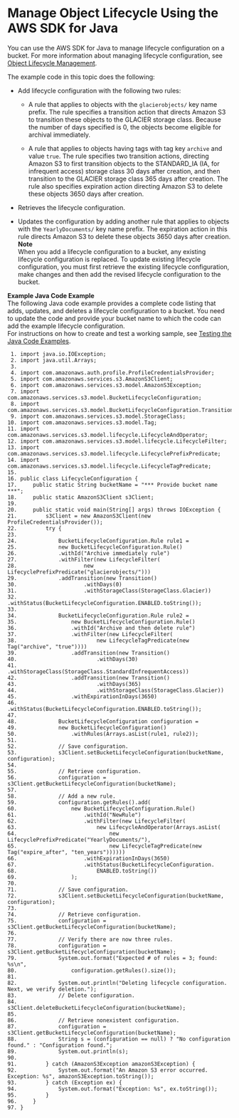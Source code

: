 # Manage Object Lifecycle Using the AWS SDK for Java<a name="manage-lifecycle-using-java"></a>

You can use the AWS SDK for Java to manage lifecycle configuration on a bucket\. For more information about managing lifecycle configuration, see [Object Lifecycle Management](object-lifecycle-mgmt.md)\.

The example code in this topic does the following: 

+ Add lifecycle configuration with the following two rules:

  + A rule that applies to objects with the `glacierobjects/` key name prefix\. The rule specifies a transition action that directs Amazon S3 to transition these objects to the GLACIER storage class\. Because the number of days specified is 0, the objects become eligible for archival immediately\.

  + A rule that applies to objects having tags with tag key `archive` and value `true`\. The rule specifies two transition actions, directing Amazon S3 to first transition objects to the STANDARD\_IA \(IA, for infrequent access\) storage class 30 days after creation, and then transition to the GLACIER storage class 365 days after creation\. The rule also specifies expiration action directing Amazon S3 to delete these objects 3650 days after creation\.

+ Retrieves the lifecycle configuration\.

+ Updates the configuration by adding another rule that applies to objects with the `YearlyDocuments/` key name prefix\. The expiration action in this rule directs Amazon S3 to delete these objects 3650 days after creation\.
**Note**  
When you add a lifecycle configuration to a bucket, any existing lifecycle configuration is replaced\. To update existing lifecycle configuration, you must first retrieve the existing lifecycle configuration, make changes and then add the revised lifecycle configuration to the bucket\.

**Example Java Code Example**  
The following Java code example provides a complete code listing that adds, updates, and deletes a lifecycle configuration to a bucket\. You need to update the code and provide your bucket name to which the code can add the example lifecycle configuration\.  
For instructions on how to create and test a working sample, see [Testing the Java Code Examples](UsingTheMPDotJavaAPI.md#TestingJavaSamples)\.  

```
 1. import java.io.IOException;
 2. import java.util.Arrays;
 3. 
 4. import com.amazonaws.auth.profile.ProfileCredentialsProvider;
 5. import com.amazonaws.services.s3.AmazonS3Client;
 6. import com.amazonaws.services.s3.model.AmazonS3Exception;
 7. import com.amazonaws.services.s3.model.BucketLifecycleConfiguration;
 8. import com.amazonaws.services.s3.model.BucketLifecycleConfiguration.Transition;
 9. import com.amazonaws.services.s3.model.StorageClass;
10. import com.amazonaws.services.s3.model.Tag;
11. import com.amazonaws.services.s3.model.lifecycle.LifecycleAndOperator;
12. import com.amazonaws.services.s3.model.lifecycle.LifecycleFilter;
13. import com.amazonaws.services.s3.model.lifecycle.LifecyclePrefixPredicate;
14. import com.amazonaws.services.s3.model.lifecycle.LifecycleTagPredicate;
15. 
16. public class LifecycleConfiguration {
17.     public static String bucketName = "*** Provide bucket name ***";
18.     public static AmazonS3Client s3Client;
19. 
20.     public static void main(String[] args) throws IOException {
21.         s3Client = new AmazonS3Client(new ProfileCredentialsProvider());
22.         try {
23. 
24.             BucketLifecycleConfiguration.Rule rule1 =
25.             new BucketLifecycleConfiguration.Rule()
26.             .withId("Archive immediately rule")
27.             .withFilter(new LifecycleFilter(
28.                     new LifecyclePrefixPredicate("glacierobjects/")))
29.             .addTransition(new Transition()
30.                     .withDays(0)
31.                     .withStorageClass(StorageClass.Glacier))
32.             .withStatus(BucketLifecycleConfiguration.ENABLED.toString());
33. 
34.             BucketLifecycleConfiguration.Rule rule2 =
35.                 new BucketLifecycleConfiguration.Rule()
36.                 .withId("Archive and then delete rule")
37.                 .withFilter(new LifecycleFilter(
38.                         new LifecycleTagPredicate(new Tag("archive", "true"))))
39.                 .addTransition(new Transition()
40.                         .withDays(30)
41.                         .withStorageClass(StorageClass.StandardInfrequentAccess))
42.                 .addTransition(new Transition()
43.                         .withDays(365)
44.                         .withStorageClass(StorageClass.Glacier))
45.                 .withExpirationInDays(3650)
46.                 .withStatus(BucketLifecycleConfiguration.ENABLED.toString());
47. 
48.             BucketLifecycleConfiguration configuration =
49.             new BucketLifecycleConfiguration()
50.                 .withRules(Arrays.asList(rule1, rule2));
51. 
52.             // Save configuration.
53.             s3Client.setBucketLifecycleConfiguration(bucketName, configuration);
54. 
55.             // Retrieve configuration.
56.             configuration = s3Client.getBucketLifecycleConfiguration(bucketName);
57. 
58.             // Add a new rule.
59.             configuration.getRules().add(
60.                 new BucketLifecycleConfiguration.Rule()
61.                     .withId("NewRule")
62.                     .withFilter(new LifecycleFilter(
63.                         new LifecycleAndOperator(Arrays.asList(
64.                             new LifecyclePrefixPredicate("YearlyDocuments/"),
65.                             new LifecycleTagPredicate(new Tag("expire_after", "ten_years"))))))
66.                     .withExpirationInDays(3650)
67.                     .withStatus(BucketLifecycleConfiguration.
68.                         ENABLED.toString())
69.                 );
70. 
71.             // Save configuration.
72.             s3Client.setBucketLifecycleConfiguration(bucketName, configuration);
73. 
74.             // Retrieve configuration.
75.             configuration = s3Client.getBucketLifecycleConfiguration(bucketName);
76. 
77.             // Verify there are now three rules.
78.             configuration = s3Client.getBucketLifecycleConfiguration(bucketName);
79.             System.out.format("Expected # of rules = 3; found: %s\n",
80.                 configuration.getRules().size());
81. 
82.             System.out.println("Deleting lifecycle configuration. Next, we verify deletion.");
83.             // Delete configuration.
84.             s3Client.deleteBucketLifecycleConfiguration(bucketName);
85. 
86.             // Retrieve nonexistent configuration.
87.             configuration = s3Client.getBucketLifecycleConfiguration(bucketName);
88.             String s = (configuration == null) ? "No configuration found." : "Configuration found.";
89.             System.out.println(s);
90. 
91.         } catch (AmazonS3Exception amazonS3Exception) {
92.             System.out.format("An Amazon S3 error occurred. Exception: %s", amazonS3Exception.toString());
93.         } catch (Exception ex) {
94.             System.out.format("Exception: %s", ex.toString());
95.         }
96.     }
97. }
```